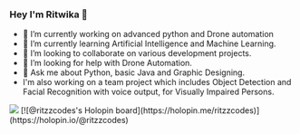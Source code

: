 ### Hey I'm Ritwika 👋

- 🔭 I’m currently working on advanced python and Drone automation
- 🌱 I’m currently learning Artificial Intelligence and Machine Learning.
- 👯 I’m looking to collaborate on various development projects.
- 🤔 I’m looking for help with Drone Automation.
- 💬 Ask me about Python, basic Java and Graphic Designing.
- I'm also working on a team project which includes Object Detection and Facial Recognition with voice output, for Visually Impaired Persons.
 
<img src="https://github-readme-stats.vercel.app/api?username=ritzzcodes&&show_icons=true&title_color=ffffff&icon_color=bb2acf&text_color=daf7dc&bg_color=191915">
[![@ritzzcodes's Holopin board](https://holopin.me/ritzzcodes)](https://holopin.io/@ritzzcodes)
